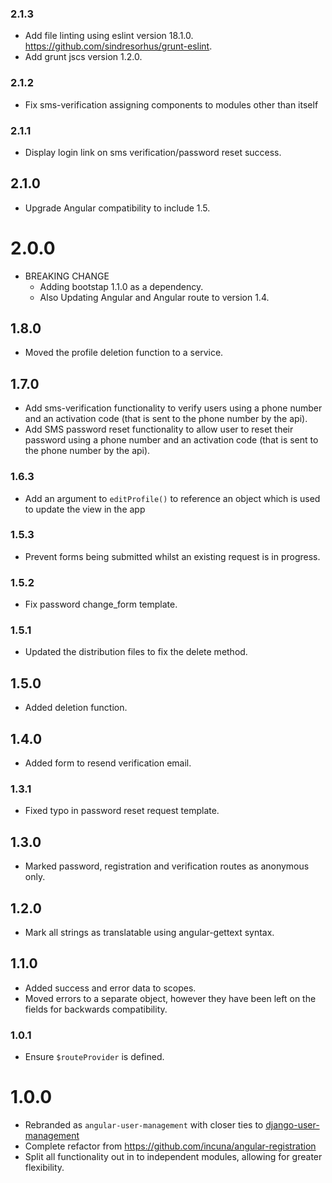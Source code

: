 ### 2.1.3

* Add file linting using eslint version 18.1.0. https://github.com/sindresorhus/grunt-eslint.
* Add grunt jscs version 1.2.0.

### 2.1.2

* Fix sms-verification assigning components to modules other than itself

### 2.1.1

* Display login link on sms verification/password reset success.

## 2.1.0

* Upgrade Angular compatibility to include 1.5.

# 2.0.0

* BREAKING CHANGE
    * Adding bootstap 1.1.0 as a dependency.
    * Also Updating Angular and Angular route to version 1.4.

## 1.8.0

* Moved the profile deletion function to a service.

## 1.7.0

* Add sms-verification functionality to verify users using a phone number and an activation code (that is sent to the phone number by the api).
* Add SMS password reset functionality to allow user to reset their password using a phone number and an activation code (that is sent to the phone number by the api).

### 1.6.3

* Add an argument to `editProfile()` to reference an object which is used to
update the view in the app

### 1.5.3

* Prevent forms being submitted whilst an existing request is in progress.

### 1.5.2

* Fix password change_form template.

### 1.5.1

* Updated the distribution files to fix the delete method.

## 1.5.0

* Added deletion function.

## 1.4.0

* Added form to resend verification email.

### 1.3.1

* Fixed typo in password reset request template.

## 1.3.0

* Marked password, registration and verification routes as anonymous only.

## 1.2.0

* Mark all strings as translatable using angular-gettext syntax.

## 1.1.0

* Added success and error data to scopes.
* Moved errors to a separate object, however they have been left on the fields
  for backwards compatibility.

### 1.0.1

* Ensure `$routeProvider` is defined.

# 1.0.0

* Rebranded as `angular-user-management` with closer ties to
[django-user-management](https://github.com/incuna/django-user-management)
* Complete refactor from https://github.com/incuna/angular-registration
* Split all functionality out in to independent modules, allowing for greater flexibility.
